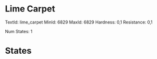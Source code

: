 # Lime Carpet
TextId: lime_carpet
MinId: 6829
MaxId: 6829
Hardness: 0,1
Resistance: 0,1

Num States: 1
# States
```

```